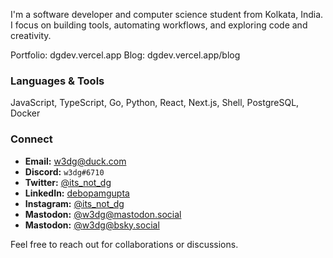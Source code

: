 I'm a software developer and computer science student from Kolkata, India. I focus on building tools, automating workflows, and exploring code and creativity.

Portfolio: dgdev.vercel.app Blog: dgdev.vercel.app/blog

### Languages & Tools

JavaScript, TypeScript, Go, Python, React, Next.js, Shell, PostgreSQL, Docker

### Connect

- **Email:** [w3dg@duck.com](mailto:w3dg@duck.com)
- **Discord:** `w3dg#6710`
- **Twitter:** [@its_not_dg](https://twitter.com/its_not_dg)
- **LinkedIn:** [debopamgupta](https://www.linkedin.com/in/debopamgupta)
- **Instagram:** [@its_not_dg](https://www.instagram.com/its_not_dg)
- **Mastodon:** [@w3dg@mastodon.social](https://mastodon.social/@w3dg)
- **Mastodon:** [@w3dg@bsky.social](https://bsky.app/profile/w3dg.bsky.social)

Feel free to reach out for collaborations or discussions.
